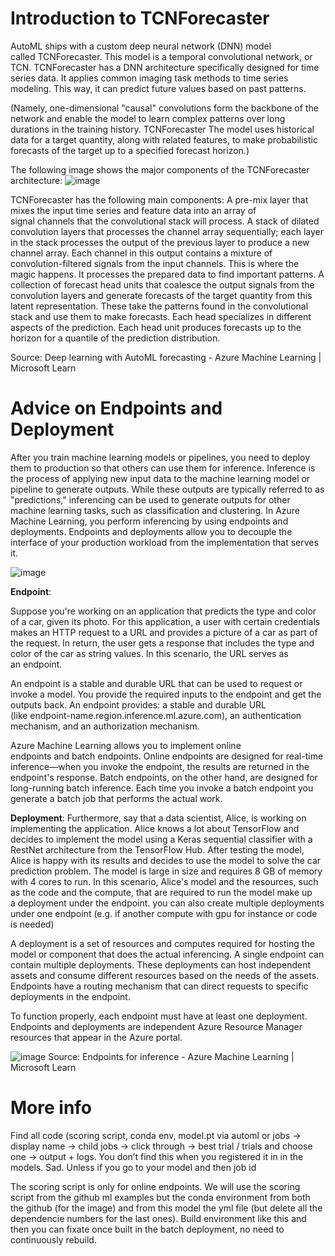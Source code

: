 # Introduction to TCNForecaster

AutoML ships with a custom deep neural network (DNN) model called TCNForecaster. This model is a temporal convolutional network, or TCN. TCNForecaster has a DNN architecture specifically designed for time series data. It applies common imaging task methods to time series modeling. This way, it can predict future values based on past patterns. 

(Namely, one-dimensional "causal" convolutions form the backbone of the network and enable the model to learn complex patterns over long durations in the training history. TCNForecaster The model uses historical data for a target quantity, along with related features, to make probabilistic forecasts of the target up to a specified forecast horizon.) 

The following image shows the major components of the TCNForecaster architecture:
![image](https://github.com/margauxvp/automl-TCNForecaster-DNN/assets/33750077/e46a8767-c971-4127-b0ee-a966cc2c92be)


TCNForecaster has the following main components:
A pre-mix layer that mixes the input time series and feature data into an array of signal channels that the convolutional stack will process.
A stack of dilated convolution layers that processes the channel array sequentially; each layer in the stack processes the output of the previous layer to produce a new channel array. Each channel in this output contains a mixture of convolution-filtered signals from the input channels. This is where the magic happens. It processes the prepared data to find important patterns.
A collection of forecast head units that coalesce the output signals from the convolution layers and generate forecasts of the target quantity from this latent representation. These take the patterns found in the convolutional stack and use them to make forecasts. Each head specializes in different aspects of the prediction. Each head unit produces forecasts up to the horizon for a quantile of the prediction distribution.

Source: Deep learning with AutoML forecasting - Azure Machine Learning | Microsoft Learn


# Advice on Endpoints and Deployment

After you train machine learning models or pipelines, you need to deploy them to production so that others can use them for inference. Inference is the process of applying new input data to the machine learning model or pipeline to generate outputs. While these outputs are typically referred to as "predictions," inferencing can be used to generate outputs for other machine learning tasks, such as classification and clustering. In Azure Machine Learning, you perform inferencing by using endpoints and deployments. Endpoints and deployments allow you to decouple the interface of your production workload from the implementation that serves it.

![image](https://github.com/margauxvp/automl-TCNForecaster-DNN/assets/33750077/9c1843a1-30b6-4f51-b522-654723447b6f)


**Endpoint**: 

Suppose you're working on an application that predicts the type and color of a car, given its photo. For this application, a user with certain credentials makes an HTTP request to a URL and provides a picture of a car as part of the request. In return, the user gets a response that includes the type and color of the car as string values. In this scenario, the URL serves as an endpoint.

An endpoint is a stable and durable URL that can be used to request or invoke a model. You provide the required inputs to the endpoint and get the outputs back. An endpoint provides:
a stable and durable URL (like endpoint-name.region.inference.ml.azure.com),
an authentication mechanism, and
an authorization mechanism.

Azure Machine Learning allows you to implement online endpoints and batch endpoints. Online endpoints are designed for real-time inference—when you invoke the endpoint, the results are returned in the endpoint's response. Batch endpoints, on the other hand, are designed for long-running batch inference. Each time you invoke a batch endpoint you generate a batch job that performs the actual work.

**Deployment**:
Furthermore, say that a data scientist, Alice, is working on implementing the application. Alice knows a lot about TensorFlow and decides to implement the model using a Keras sequential classifier with a RestNet architecture from the TensorFlow Hub. After testing the model, Alice is happy with its results and decides to use the model to solve the car prediction problem. The model is large in size and requires 8 GB of memory with 4 cores to run. In this scenario, Alice's model and the resources, such as the code and the compute, that are required to run the model make up a deployment under the endpoint.
you can also create multiple deployments under one endpoint (e.g. if another compute with gpu for instance  or code is needed)

A deployment is a set of resources and computes required for hosting the model or component that does the actual inferencing. A single endpoint can contain multiple deployments. These deployments can host independent assets and consume different resources based on the needs of the assets. Endpoints have a routing mechanism that can direct requests to specific deployments in the endpoint.

To function properly, each endpoint must have at least one deployment. Endpoints and deployments are independent Azure Resource Manager resources that appear in the Azure portal.

![image](https://github.com/margauxvp/automl-TCNForecaster-DNN/assets/33750077/df15bfb8-dec5-493f-8e0f-16d131902e1b)
Source: Endpoints for inference - Azure Machine Learning | Microsoft Learn

# More info

Find all code (scoring script, conda env, model.pt via automl or jobs -> display name -> child jobs -> click through -> best trial / trials and choose one -> output + logs. You don’t find this when you registered it in in the models. Sad. Unless if you go to your model and then job id

The scoring script is only for online endpoints. We will use the scoring script from the github ml examples but the conda environment from both the github (for the image) and from this  model the yml file (but delete all the dependencie numbers for the last ones). Build environment like this and then you can fixate once built in the batch deployment, no need to continuously rebuild. 
